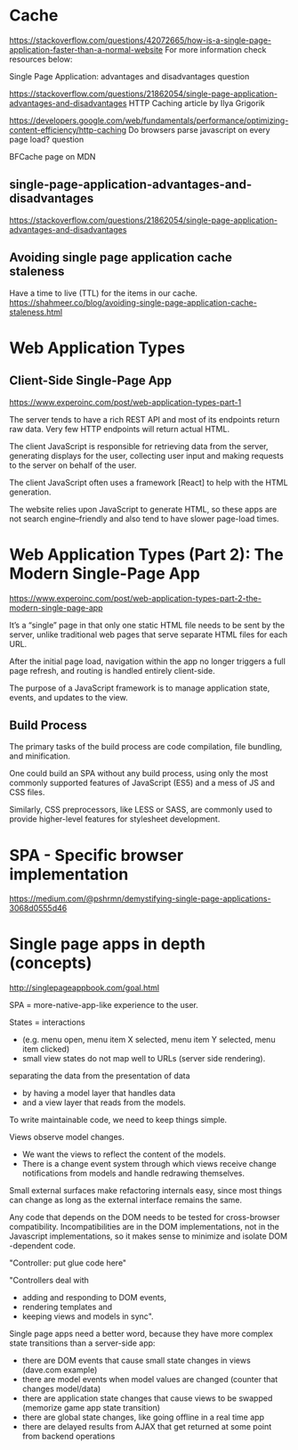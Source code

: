 # Cache

https://stackoverflow.com/questions/42072665/how-is-a-single-page-application-faster-than-a-normal-website
For more information check resources below:

Single Page Application: advantages and disadvantages question 

https://stackoverflow.com/questions/21862054/single-page-application-advantages-and-disadvantages
HTTP Caching article by Ilya Grigorik

https://developers.google.com/web/fundamentals/performance/optimizing-content-efficiency/http-caching
Do browsers parse javascript on every page load? question

BFCache page on MDN


## single-page-application-advantages-and-disadvantages
https://stackoverflow.com/questions/21862054/single-page-application-advantages-and-disadvantages

## Avoiding single page application cache staleness
Have a time to live (TTL) for the items in our cache.
https://shahmeer.co/blog/avoiding-single-page-application-cache-staleness.html

# Web Application Types
## Client-Side Single-Page App
https://www.experoinc.com/post/web-application-types-part-1

The server tends to have a rich REST API and most of its endpoints return raw data. Very few HTTP endpoints will return actual HTML.

The client JavaScript is responsible for retrieving data from the server, generating displays for the user, collecting user input and making requests to the server on behalf of the user.
 
The client JavaScript often uses a framework [React] to help with the HTML generation.

The website relies upon JavaScript to generate HTML, so these apps are not search engine–friendly and also tend to have slower page-load times.

# Web Application Types (Part 2): The Modern Single-Page App
https://www.experoinc.com/post/web-application-types-part-2-the-modern-single-page-app

It’s a “single” page in that only one static HTML file needs to be sent by the server, unlike traditional web pages that serve separate HTML files for each URL.

After the initial page load, navigation within the app no longer triggers a full page refresh, and routing is handled entirely client-side.

The purpose of a JavaScript framework is to manage application state, events, and updates to the view.

## Build Process
The primary tasks of the build process are code compilation, file bundling, and minification.

One could build an SPA without any build process, using only the most commonly supported features of JavaScript (ES5) and a mess of JS and CSS files.

Similarly, CSS preprocessors, like LESS or SASS, are commonly used to provide higher-level features for stylesheet development. 

# SPA - Specific browser implementation
https://medium.com/@pshrmn/demystifying-single-page-applications-3068d0555d46


# Single page apps in depth (concepts)
http://singlepageappbook.com/goal.html

SPA = more-native-app-like experience to the user.

States = interactions 
* (e.g. menu open, menu item X selected, menu item Y selected, menu item clicked)
* small view states do not map well to URLs (server side rendering).

separating the data from the presentation of data 
* by having a model layer that handles data
* and a view layer that reads from the models.

To write maintainable code, we need to keep things simple. 

Views observe model changes. 
* We want the views to reflect the content of the models. 
* There is a change event system through which views receive change notifications from models and handle redrawing themselves.

Small external surfaces make refactoring internals easy, since most things can change as long as the external interface remains the same.

Any code that depends on the DOM needs to be tested for cross-browser compatibility. Incompatibilities are in the DOM implementations, not in the Javascript implementations, so it makes sense to minimize and isolate DOM -dependent code.

"Controller: put glue code here"

"Controllers deal with  
* adding and responding to DOM events, 
* rendering templates and 
* keeping views and models in sync".

Single page apps need a better word, because they have more complex state transitions than a server-side app:

* there are DOM events that cause small state changes in views (dave.com example)
* there are model events when model values are changed (counter that changes model/data)
* there are application state changes that cause views to be swapped (memorize game app state transition)
* there are global state changes, like going offline in a real time app
* there are delayed results from AJAX that get returned at some point from backend operations
